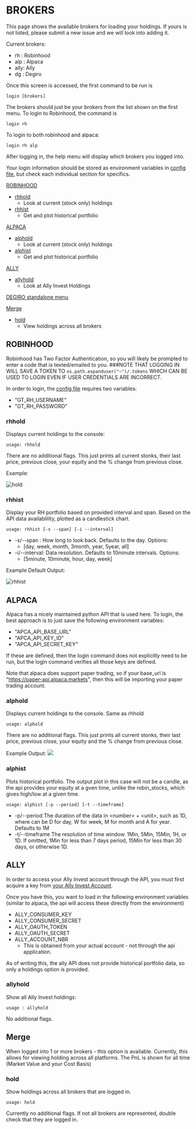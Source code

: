 # BROKERS

This page shows the available brokers for loading your holdings.  If yours is not listed, please submit a new issue and we will look into adding it.

Current brokers:
* rh : Robinhood
* alp : Alpaca
* ally: Ally
* dg : Degiro


Once this screen is accessed, the first command to be run is
````
login [brokers]
````

The brokers should just be your brokers from the list shown on the first menu.  To login to Robinhood, the command is
````
login rh
````
To login to both robinhood and alpaca:
````
login rh alp
````
After logging in, the help menu will display which brokers you logged into.

Your  login information should be stored as environment variables in [config file](/gamestonk_terminal/config_terminal.py), but check each individual section for specifics.

[ROBINHOOD](#ROBINHOOD)
* [rhhold](#rhhold)
    * Look at current (stock only) holdings
* [rhhist](#rhhist)
    * Get and plot historical portfolio

[ALPACA](#ALPACA)
* [alphold](#alphold)
    * Look at current (stock only) holdings
* [alphist](#rhhist)
    * Get and plot historical portfolio

[ALLY](#ALLY)
* [allyhold](#allyhold)
  * Look at Ally Invest Holdings

[DEGIRO standalone menu](gamestonk_terminal/brokers/degiro/README.md)

[Merge](#Merge)
* [hold](#hold)
  * View holdings across all brokers


## ROBINHOOD <a name="ROBINHOOD"></a>
Robinhood has Two Factor Authentication, so you will likely be prompted to enter a code that is texted/emailed to you.
###NOTE THAT LOGGING IN WILL SAVE A TOKEN TO `os.path.expanduser("~")/.tokens` WHICH CAN BE USED TO LOGIN EVEN IF USER CREDENTIALS ARE INCORRECT.

In order to login, the [config file](/gamestonk_terminal/config_terminal.py) requires two variables:
* "GT_RH_USERNAME"
* "GT_RH_PASSWORD"

### rhhold <a name="rhhold"></a>

Displays current holdings to the console:

````
usage: rhhold
````
There are no additional flags.  This just prints all current stonks, their last price, previous close, your equity and
the % change from previous close.

Example:

![hold](https://user-images.githubusercontent.com/18151143/111685384-3c6ab080-87fe-11eb-80ce-9b256c396bf2.png)

### rhhist <a name="rhhist"></a>
Display your RH portfolio based on provided interval and span.  Based on the API data availablility, plotted as a candlestick chart.
````
usage: rhhist [-s --span] [-i --interval]
````
* -s/--span : How long to look back.  Defaults to the day. Options:
    * [day, week, month, 3month, year, 5year, all]
* -i/--interval: Data resolution. Defaults to 10minute intervals. Options:
    * [5minute, 10minute, hour, day, week]

Example Default Output:

![rhhist](https://user-images.githubusercontent.com/18151143/111718919-36da8e00-8831-11eb-99e1-957c8eccb583.png)


## ALPACA <a name="ALPACA"></a>

Alpaca has a nicely maintained python API that is used here.  To login, the best approach is to just save the following environment variables:
* "APCA_API_BASE_URL"
* "APCA_API_KEY_ID"
* "APCA_API_SECRET_KEY"

If these are defined, then the login command does not explicitly need to be run, but the login command verifies all those keys are defined.

Note that alpaca does support paper trading, so if your base_url is "https://paper-api.alpaca.markets", then this will be importing
your paper trading account.

### alphold <a name="alphold"></a>

Displays current holdings to the console.  Same as rhhold

````
usage: alphold
````
There are no additional flags.  This just prints all current stonks, their last price, previous close, your equity and
the % change from previous close.

Example Output:
![](https://user-images.githubusercontent.com/18151143/112039340-536d1380-8b1a-11eb-99d1-44d1edd4d54a.png)

### alphist <a name="alphist"></a>
Plots historical portfolio.  The output plot in this case will not be a candle, as the api provides your equity at a gven time,
unlike the robin_stocks, which gives high/low at a given time.

````
usage: alphist [-p --period] [-t --timeframe]
````

* -p/--period The duration of the data in \<number> + \<unit>, such as 1D, where <unit> can be D for day, W for week, M for month and A for year. Defaults to 1M
* -t/--timeframe The resolution of time window. 1Min, 5Min, 15Min, 1H, or 1D. If omitted, 1Min for less than 7 days period, 15Min for less than 30 days, or otherwise 1D.

   
## ALLY <a name="ALLY"></a>

In order to access your Ally Invest account through the API, you must first acquire a key from
[your Ally Invest Account](#https://www.ally.com/api/invest/documentation/getting-started/).

Once you have this, you want to load in the following environment variables (similar to alpaca, the api will access these
directly from the environment)
* ALLY_CONSUMER_KEY
* ALLY_CONSUMER_SECRET
* ALLY_OAUTH_TOKEN
* ALLY_OAUTH_SECRET
* ALLY_ACCOUNT_NBR
  * This is obtained from your actual account - not through the api application.

As of writing this, the ally API does not provide historical portfolio data, so only a holdings option is provided.
### allyhold <a name="allyhold"></a>
Show all Ally Invest holdings:
````
usage : allyhold
````
No additional flags.


## Merge <a name="Merge"></a>

When logged into 1 or more brokers - this option is available.  Currently, this allows for
viewing holding across all platforms.  The PnL is shown for all time (Market Value and your Cost Basis)

### hold <a name = "hold"></a>

Show holdings across all brokers that are logged in.
````
usage: hold
````
Currently no additional flags.  If not all brokers are represented, double check that they are logged in.
